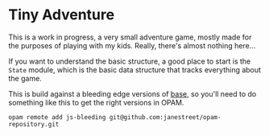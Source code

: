 # Tiny Adventure #

This is a work in progress, a very small adventure game, mostly made
for the purposes of playing with my kids. Really, there's almost
nothing here...

If you want to understand the basic structure, a good place to start
is the `State` module, which is the basic data structure that tracks
everything about the game.

This is build against a bleeding edge versions of
[base](https://github.com/janestreet/base), so you'll need to do
something like this to get the right versions in OPAM.

```
opam remote add js-bleeding git@github.com:janestreet/opam-repository.git
```